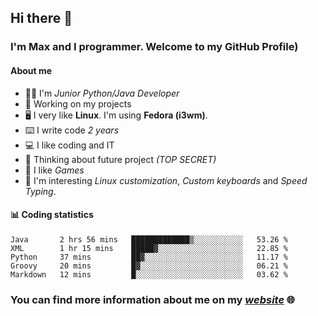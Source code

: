 ## Hi there 👋
### I'm Max and I programmer. Welcome to my GitHub Profile)

#### **About me**
- 👨‍💻 I'm _Junior Python/Java Developer_
- 📁 Working on my projects
- 🖥️ I very like **Linux**. I'm using **Fedora (i3wm)**.
- ⌨️ I write code _2 years_
- 💻 I like coding and IT
- 📃 Thinking about future project _(TOP SECRET)_
- 👾 I like _Games_
- 👀 I'm interesting _Linux customization_, _Custom keyboards_ and _Speed Typing_.

#### 📊 **Coding statistics**
<!--START_SECTION:waka-->
```text
Java       2 hrs 56 mins   █████████████▒░░░░░░░░░░░   53.26 % 
XML        1 hr 15 mins    █████▓░░░░░░░░░░░░░░░░░░░   22.85 % 
Python     37 mins         ██▓░░░░░░░░░░░░░░░░░░░░░░   11.17 % 
Groovy     20 mins         █▓░░░░░░░░░░░░░░░░░░░░░░░   06.21 % 
Markdown   12 mins         █░░░░░░░░░░░░░░░░░░░░░░░░   03.62 % 
```
<!--END_SECTION:waka-->

### **You can find more information about me on my _[website](https://merive.herokuapp.com/)_ 🌐**
